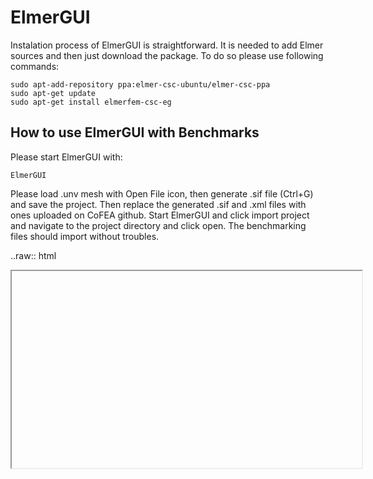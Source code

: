 # ElmerGUI

Instalation process of ElmerGUI is straightforward. It is needed to add Elmer sources and then just download the package. To do so please use following commands:


```
sudo apt-add-repository ppa:elmer-csc-ubuntu/elmer-csc-ppa
sudo apt-get update
sudo apt-get install elmerfem-csc-eg
```

## How  to use ElmerGUI with Benchmarks

Please start ElmerGUI with:


```
ElmerGUI
```
Please load .unv mesh with Open File icon, then generate .sif file (Ctrl+G) and save the project. Then replace the generated .sif and .xml files with ones uploaded on CoFEA github. Start ElmerGUI and click import project and navigate to the project directory and click open. The benchmarking files should import without troubles.

..raw:: html

  <iframe width= "560" height="315" https://kitware.github.io/paraview-glance/app/</iframe>
